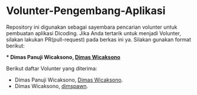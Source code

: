 # Volunter-Pengembang-Aplikasi

Repository ini digunakan sebagai sayembara pencarian volunter untuk pembuatan aplikasi Dicoding. Jika Anda tertarik untuk menjadi Volunter, silakan lakukan PR(pull-request) pada berkas ini ya. Silakan gunakan format berikut:


**\* Dimas Panuji Wicaksono, [Dimas Wicaksono](https://dimspawn.github.io)**


Berikut daftar Volunter yang diterima:

* Dimas Panuji Wicaksono, [Dimas Wicaksono](https://dimspawn.github.io).
* Dimas Wicaksono, [dimspawn](https://dimspawn.github.io).
